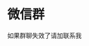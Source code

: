 # 微信群



<HoverZoomImage imageSrc="https://s2.loli.net/2024/03/22/Jw54dVRXHC2fEth.jpg" imageAlt="企微群"  />

如果群聊失效了请加<Modal />联系我

